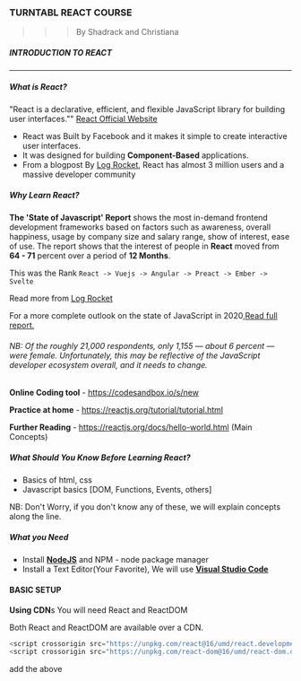 ### TURNTABL REACT COURSE
> > > By Shadrack and Christiana

##### INTRODUCTION TO REACT
___
##### What is React?
"React is a declarative, efficient, and flexible JavaScript library for building user interfaces."" [React Official Website](https://reactjs.org/)
- React was Built by Facebook and it makes it simple to create interactive user interfaces.
- It was designed for building **Component-Based** applications.
- From a blogpost By [Log Rocket](https://blog.logrocket.com/state-of-javascript-what-are-the-most-in-demand-frontend-frameworks-in-2020/), React has almost 3 million users and a massive developer community
##### Why Learn React?
**The 'State of Javascript' Report**
shows the most in-demand frontend development frameworks based on factors such as awareness, overall happiness, usage by company size and salary range, show of interest, ease of use.
The report shows that the interest of people in **React** moved from **64 - 71** percent over a period of **12 Months**.

This was the Rank `React -> Vuejs -> Angular -> Preact -> Ember -> Svelte`

Read more from [Log Rocket](https://blog.logrocket.com/state-of-javascript-what-are-the-most-in-demand-frontend-frameworks-in-2020/)

For a more complete outlook on the state of JavaScript in 2020,[Read full report.](https://2019.stateofjs.com/)
###### NB: _Of the roughly 21,000 respondents, only 1,155 — about 6 percent — were female. Unfortunately, this may be reflective of the JavaScript developer ecosystem overall, and it needs to change._

**Online Coding tool** - https://codesandbox.io/s/new

**Practice at home** - https://reactjs.org/tutorial/tutorial.html

**Further Reading** - https://reactjs.org/docs/hello-world.html (Main Concepts)

##### What Should You Know Before Learning React?
+ Basics of html, css
+ Javascript basics [DOM, Functions, Events, others]

NB: Don't Worry, if you don't know any of these, we will explain concepts along the line.

#####  What you Need
- Install [**NodeJS**](https://nodejs.org/en/) and NPM - node package manager
- Install a Text Editor(Your Favorite), We will use [**Visual Studio Code**](https://code.visualstudio.com/)

#### BASIC SETUP
**Using CDN**s
You will need React and ReactDOM

Both React and ReactDOM are available over a CDN.
```js
<script crossorigin src="https://unpkg.com/react@16/umd/react.development.js"></script>
<script crossorigin src="https://unpkg.com/react-dom@16/umd/react-dom.development.js"></script>
```
add the above <script> tags to the HTML page right before the closing </body> tag:
 - Basic Usage with **React.createElement**
 ```js
 var h1 = React.createElement('h1', { className: 'cN' }, 'HELLO REACT!');
 var root = document.getElementById('appRoot');
ReactDOM.render(h1, root);
 ```
 - Introducing **JSX** - Javascript XML
 ```js
 var h1 = <h1>HELLO REACT!</h1>
 ReactDOM.render(h1, document.getElementById('root'));
 ```
 
 >>>  Rendering
 
 Rendering is when you want to transform your React component into DOM for the browser to understand and display content
 
 React Uses a **Virtual DOM** to render component and that makes it very fast and efficient
 ```js
ReactDOM.render(element, container[, callback])
 ```
 
 >>> Understanding Components
 
 >>> Dynamic and Re-Usable Components
 
 >>> Props - Basic usage
 
  >>> Javascript ES6 Aside: **const** and **let**, **arrow functions**
  
  >>> Aside: Javascript Classes
  
  >>> Props - revisit
  
 >>> States

##### States vrs Props
 Similarities
> Both are object

> Both can be used when rendering

> Changes to both cause re-render

Differences
> Props come from above

> State is defined in component itself
---
>Props Can’t be changed by component itself

> State can be Changed by Component itself 

**Default props Value**

`(Component.defaultProps = {key:value})`

PROJECT: Stop-Watch Application
 
 ##### INTERMEDIATE REACT
___
**Using creat-react-app**
Create React App is an officially supported way to create single-page React applications. It offers a modern build setup with NO CONFIGURATION.[Official Site](https://create-react-app.dev/docs/getting-started/)
```js
npx create-react-app my-app
cd my-app
npm start
```
NB:  If you've previously installed `create-react-app` globally via `npm install -g create-react-app`, we recommend you uninstall the package using `npm uninstall -g create-react-app` to ensure that npx always uses the latest version.

**React Routing**

Mini Portfolio Project: USing **React Router DOM**

we will use react-router-dom since we are building web-apps: 
`npm install react-router-dom`


**One Component per file**

**Import and Exports**

**Life cycle Components**

**Event Listeners**

PROJECT: Todo Application

##### ADVANCE REACT
___
**React with Redux**

**React Hooks**

**Using APIs**

PROJECT: API Based Application

